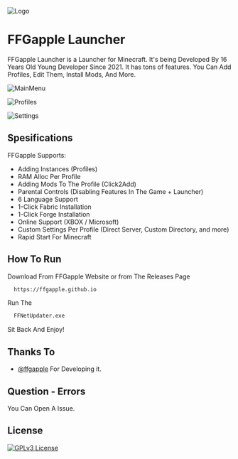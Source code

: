 
![Logo](https://ffgapple.github.io/images/GappleLogoV1.png)

    
# FFGapple Launcher

FFGapple Launcher is a Launcher for Minecraft. It's being Developed By 16 Years Old Young Developer Since 2021. It has tons of features. You Can Add Profiles, Edit Them, Install Mods, And More.


![MainMenu](https://ffgapple.github.io/images/mainmenu.png)


![Profiles](https://ffgapple.github.io/images/profilemenu.png)


![Settings](https://ffgapple.github.io/images/settings.png)


## Spesifications
FFGapple Supports:

- Adding Instances (Profiles)
- RAM Alloc Per Profile
- Adding Mods To The Profile (Click2Add)
- Parental Controls (Disabling Features In The Game + Launcher)
- 6 Language Support
- 1-Click Fabric Installation
- 1-Click Forge Installation
- Online Support (XBOX / Microsoft)
- Custom Settings Per Profile (Direct Server, Custom Directory, and more)
- Rapid Start For Minecraft


  
## How To Run
Download From FFGapple Website or from The Releases Page

```bash
  https://ffgapple.github.io
```

Run The

```bash
  FFNetUpdater.exe
```

Sit Back And Enjoy!



  
## Thanks To

- [@ffgapple](https://www.github.com/ffgapple) For Developing it.

  
## Question - Errors

You Can Open A Issue.

  
## License


[![GPLv3 License](https://img.shields.io/badge/License-GPL%20v3-yellow.svg)](https://opensource.org/licenses/)


  
